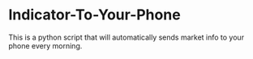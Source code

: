 # Indicator-To-Your-Phone
This is a python script that will automatically sends market info to your phone every morning.
